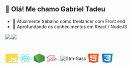 ## 👋 Olá! Me chamo Gabriel Tadeu
  
- 👀 Atualmente trabalho como freelancer com Front end
- 🌱 Aprofundando os conhecimentos em React / NodeJS


<div>
 <a href="https://github.com/gtmnew/github-readme-stats">
  <img height=200 align="center" src="https://github-readme-stats.vercel.app/api?username=gtmnew&show_icons=true&theme=dark" />
</a>
<a href="https://github.com/gtmnew/convoychat">
  <img height=200 align="center" src="https://github-readme-stats.vercel.app/api/top-langs?username=gtmnew&layout=compact&langs_count=8&card_width=320&show_icons=true&theme=dark" />
</a>
</div>

##

<div style="display: inline_block"><br>
  <img align="center" alt="Gtm-JavaScript" height="30" width="40" src="https://raw.githubusercontent.com/devicons/devicon/master/icons/javascript/javascript-plain.svg">
  <img align="center" alt="Gtm-React" height="30" width="40" src="https://raw.githubusercontent.com/devicons/devicon/master/icons/react/react-original.svg">
  <img align="center" alt="Gtm-Node" height="30" width="40" src="https://raw.githubusercontent.com/devicons/devicon/master/icons/nodejs/nodejs-original.svg">
  <img align="center" alt="Gtm-Sass" height="30" width="40" src="https://raw.githubusercontent.com/devicons/devicon/master/icons/sass/sass-original.svg">
   <img align="center" alt="Gtm-Sass" height="30" width="40" src="https://raw.githubusercontent.com/devicons/devicon/master/icons/sass/tailwind-original.svg">
  <img align="center" alt="Gtm-HTML" height="30" width="40" src="https://raw.githubusercontent.com/devicons/devicon/master/icons/html5/html5-original.svg">
  <img align="center" alt="Gtm-CSS" height="30" width="40" src="https://raw.githubusercontent.com/devicons/devicon/master/icons/css3/css3-original.svg">
   
</div>
